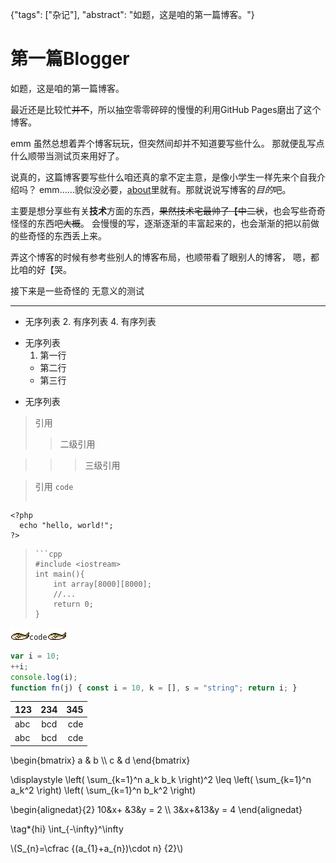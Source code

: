 {"tags": ["杂记"], "abstract": "如题，这是咱的第一篇博客。"}

# 第一篇Blogger

如题，这是咱的第一篇博客。

最近还是比较忙~~并不~~，所以抽空零零碎碎的慢慢的利用GitHub Pages磨出了这个博客。

emm 虽然总想着弄个博客玩玩，但突然间却并不知道要写些什么。
那就便乱写点什么顺带当测试页来用好了。

说真的，这篇博客要写些什么咱还真的拿不定主意，是像小学生一样先来个自我介绍吗？
emm……貌似没必要，[about](/about.html)里就有。那就说说写博客的*目的*吧。

主要是想分享些有关**技术**方面的东西，~~果然技术宅最帅了【中二状~~，也会写些奇奇怪怪的东西吧~~大概~~。
会慢慢的写，逐渐逐渐的丰富起来的，也会渐渐的把以前做的些奇怪的东西丢上来。

弄这个博客的时候有参考些别人的博客布局，也顺带看了眼别人的博客，
嗯，都比咱的好【哭。

接下来是一些奇怪的 无意义的测试

---

+ 无序列表
    2. 有序列表
    4. 有序列表
* 无序列表
    1. 第一行
    -  第二行
    -  第三行
- 无序列表

> 引用
>> 二级引用

>>> 三级引用

> 引用
> `code`
> ```php
    <?php
      echo "hello, world!";
    ?>
> ```
> ```cpp
> #include <iostream>
> int main(){
>     int array[8000][8000];
>     //...
>     return 0;
> }
> ```

![咸鱼.gif](./xy.gif)`code`![咸鱼.gif]
```JavaScript
var i = 10;
++i;
console.log(i);
function fn(j) { const i = 10, k = [], s = "string"; return i; }
```

|123|234|345|
|:---|:---:|---:|
|abc|bcd|cde|
|abc|bcd|cde|

$$$$
\begin{bmatrix}
   a & b \\\\
   c & d
\end{bmatrix}
$$$$

$$$$
\displaystyle \left( \sum_{k=1}^n a_k b_k \right)^2 \leq \left( \sum_{k=1}^n a_k^2 \right) \left( \sum_{k=1}^n b_k^2 \right)
$$$$

$$$$
\begin{alignedat}{2}
   10&x+ &3&y = 2 \\\\
   3&x+&13&y = 4
\end{alignedat}
$$$$

$$$$
\\tag\*{hi} \int_{-\infty}^\infty
$$$$

\\(S\_{n}=\cfrac {(a\_{1}+a\_{n})\cdot n} {2}\\)

[咸鱼.gif]: ./xy.gif
